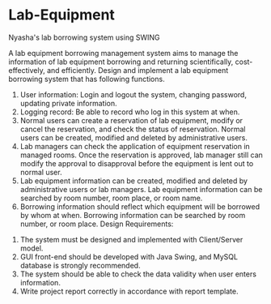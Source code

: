 # Lab-Equipment
Nyasha's lab borrowing system using SWING


A lab equipment borrowing management system aims to manage the information of lab equipment borrowing and returning scientifically, cost-effectively, and efficiently. Design and implement a lab equipment borrowing system that has following functions.
1)	User information: Login and logout the system, changing password, updating private information.
2)	Logging record: Be able to record who log in this system at when.
3)	Normal users can create a reservation of lab equipment, modify or cancel the reservation, and check the status of reservation. Normal users can be created, modified and deleted by administrative users.
4)	Lab managers can check the application of equipment reservation in managed rooms. Once the reservation is approved, lab manager still can modify the approval to disapproval before the equipment is lent out to normal user.
5)	Lab equipment information can be created, modified and deleted by administrative users or lab managers. Lab equipment information can be searched by room number, room place, or room name. 
6)	Borrowing information should reflect which equipment will be borrowed by whom at when. Borrowing information can be searched by room number, or room place.
Design Requirements:
1.	The system must be designed and implemented with Client/Server model.
2.	GUI front-end should be developed with Java Swing, and MySQL database is strongly recommended.
3.	The system should be able to check the data validity when user enters information.
4.	Write project report correctly in accordance with report template.
